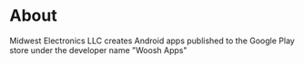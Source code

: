 # About

Midwest Electronics LLC creates Android apps published to the Google Play store under the developer name "Woosh Apps"
